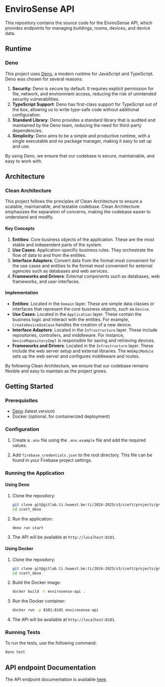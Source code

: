 # EnviroSense API

This repository contains the source code for the EnviroSense API, which provides endpoints for managing buildings, rooms, devices, and device data.

## Runtime

### Deno

This project uses [Deno](https://deno.land/), a modern runtime for JavaScript and TypeScript. Deno was chosen for several reasons:

1. **Security**: Deno is secure by default. It requires explicit permission for file, network, and environment access, reducing the risk of unintended security vulnerabilities.
2. **TypeScript Support**: Deno has first-class support for TypeScript out of the box, allowing us to write type-safe code without additional configuration.
3. **Standard Library**: Deno provides a standard library that is audited and maintained by the Deno team, reducing the need for third-party dependencies.
4. **Simplicity**: Deno aims to be a simple and productive runtime, with a single executable and no package manager, making it easy to set up and use.

By using Deno, we ensure that our codebase is secure, maintainable, and easy to work with.

## Architecture

### Clean Architecture

This project follows the principles of Clean Architecture to ensure a scalable, maintainable, and testable codebase. Clean Architecture emphasizes the separation of concerns, making the codebase easier to understand and modify.

#### Key Concepts

1. **Entities**: Core business objects of the application. These are the most stable and independent parts of the system.
2. **Use Cases**: Application-specific business rules. They orchestrate the flow of data to and from the entities.
3. **Interface Adapters**: Convert data from the format most convenient for the use cases and entities to the format most convenient for external agencies such as databases and web services.
4. **Frameworks and Drivers**: External components such as databases, web frameworks, and user interfaces.

#### Implementation

- **Entities**: Located in the `Domain` layer. These are simple data classes or interfaces that represent the core business objects, such as `Device`.
- **Use Cases**: Located in the `Application` layer. These contain the business logic and interact with the entities. For example, `CreateDeviceUseCase` handles the creation of a new device.
- **Interface Adapters**: Located in the `Infrastructure` layer. These include repositories, controllers, and middleware. For instance, `DeviceRepositoryImpl` is responsible for saving and retrieving devices.
- **Frameworks and Drivers**: Located in the `Infrastructure` layer. These include the web server setup and external libraries. The `WebApiModule` sets up the web server and configures middleware and routes.

By following Clean Architecture, we ensure that our codebase remains flexible and easy to maintain as the project grows.

## Getting Started

### Prerequisites

- [Deno](https://deno.land/) (latest version)
- Docker (optional, for containerized deployment)

### Configuration

1. Create a `.env` file using the `.env.example` file and add the required values.

2. Add `firebase_credentials.json` to the root directory. This file can be found in your Firebase project settings.

### Running the Application

#### Using Deno

1. Clone the repository:
    ```sh
    git clone git@gitlab.ti.howest.be:ti/2024-2025/s5/ccett/projects/group-14/deno-server.git
    cd ccett_deno
    ```

2. Run the application:
    ```sh
    deno run start
    ```

3. The API will be available at `http://localhost:8101`.

#### Using Docker
1. Clone the repository:
    ```sh
    git clone git@gitlab.ti.howest.be:ti/2024-2025/s5/ccett/projects/group-14/deno-server.git
    cd ccett_deno
    ```
2. Build the Docker image:
    ```sh
    docker build -t envirosense-api . 
    ```

3. Run the Docker container:
    ```sh
    docker run -p 8101:8101 envirosense-api
    ```

4. The API will be available at `http://localhost:8101`.

### Running Tests

To run the tests, use the following command:

```sh
deno test
```

## API endpoint Documentation

The API endpoint documentation is available [here](http://94.130.75.173:8101/).
